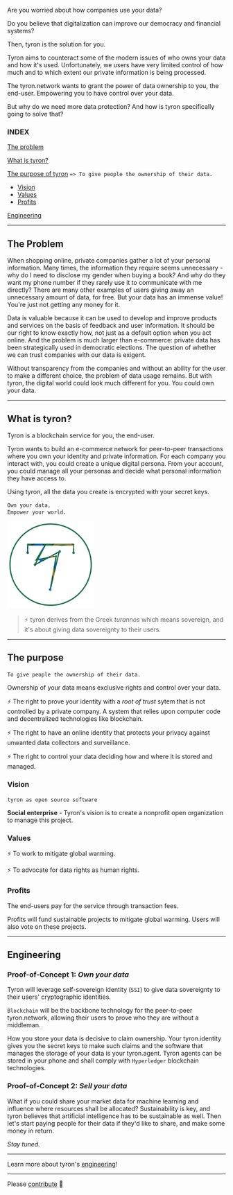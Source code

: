 Are you worried about how companies use your data? 

Do you believe that digitalization can improve our democracy and financial systems?

Then, tyron is the solution for you. 

Tyron aims to counteract some of the modern issues of who owns your data and how it's used. Unfortunately, we users have very limited control of how much and to which extent our private information is being processed.

The tyron.network wants to grant the power of data ownership to you, the end-user. Empowering you to have control over your data.

But why do we need more data protection? And how is tyron specifically going to solve that? 

### INDEX
[The problem](#the-problem)

[What is tyron?](#what-is-tyron)

[The purpose of tyron](#purpose) ```=> To give people the ownership of their data.```
 * [Vision](#vision)
 * [Values](#values)
 * [Profits](#profits)
 
[Engineering](#engineering)

---

## The Problem
When shopping online, private companies gather a lot of your personal information. Many times, the information they require seems unnecessary - why do I need to disclose my gender when buying a book? And why do they want my phone number if they rarely use it to communicate with me directly? There are many other examples of users giving away an unnecessary amount of data, for free. But your data has an immense value! You're just not getting any money for it. 

Data is valuable because it can be used to develop and improve products and services on the basis of feedback and user information. It should be our right to know exactly how, not just as a default option when you act online. And the problem is much larger than e-commerce: private data has been strategically used in democratic elections. The question of whether we can trust companies with our data is exigent.

Without transparency from the companies and without an ability for the user to make a different choice, the problem of data usage remains. But with tyron, the digital world could look much different for you. You could own your data. 

---

## What is tyron?
Tyron is a blockchain service for you, the end-user.

Tyron wants to build an e-commerce network for peer-to-peer transactions where you own your identity and private information. For each company you interact with, you could create a unique digital persona. From your account, you could manage all your personas and decide what personal information they have access to.

Using tyron, all the data you create is encrypted with your secret keys.

```
Own your data,
Empower your world.
```
<img src="/images/tyron.png" alt="tyron" title="tyron's logo prototype" width="200" height="200" />

> :zap: tyron derives from the Greek _turannos_ which means sovereign, and it's about giving data sovereignty to their users.

---

## The purpose
```
To give people the ownership of their data.
```
Ownership of your data means exclusive rights and control over your data.

:zap: The right to prove your identity with a _root of trust_ sytem that is not controlled by a private company. A system that relies upon computer code and decentralized technologies like blockchain.

:zap: The right to have an online identity that protects your privacy against unwanted data collectors and surveillance.

:zap: The right to control your data deciding how and where it is stored and managed.

### Vision
```tyron as open source software```

**Social enterprise** - Tyron's vision is to create a nonprofit open organization to manage this project.
### Values
:zap: To work to mitigate global warming.

:zap: To advocate for data rights as human rights.

### Profits
The end-users pay for the service through transaction fees.

Profits will fund sustainable projects to mitigate global warming. Users will also vote on these projects.

---

## Engineering
### Proof-of-Concept 1: _Own your data_
Tyron will leverage self-sovereign identity (```SSI```) to give data sovereignty to their users' cryptographic identities.

```Blockchain``` will be the backbone technology for the peer-to-peer tyron.network, allowing their users to prove who they are without a middleman.

How you store your data is decisive to claim ownership. Your tyron.identity gives you the secret keys to make such claims and the software that manages the storage of your data is your tyron.agent. Tyron agents can be stored in your phone and shall comply with ```Hyperledger``` blockchain technologies.

### Proof-of-Concept 2: _Sell your data_
What if you could share your market data for machine learning and influence where resources shall be allocated? Sustainability is key, and tyron believes that artificial intelligence has to be sustainable as well. Then let's start paying people for their data if they'd like to share, and make some money in return.

_Stay tuned._

---

Learn more about tyron's [engineering](/engineering/engineering.md)!

---

Please [contribute](/ecosystem/contribute.md) :high_brightness:
